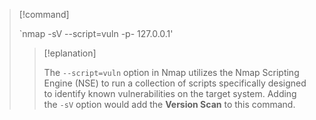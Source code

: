 



>[!command]
>
>`nmap -sV --script=vuln -p- 127.0.0.1' 
>
>>[!eplanation]
>>
>>The `--script=vuln` option in Nmap utilizes the Nmap Scripting Engine (NSE) to run a collection of scripts specifically designed to identify known vulnerabilities on the target system. Adding the `-sV` option would add the **Version Scan** to this command.
